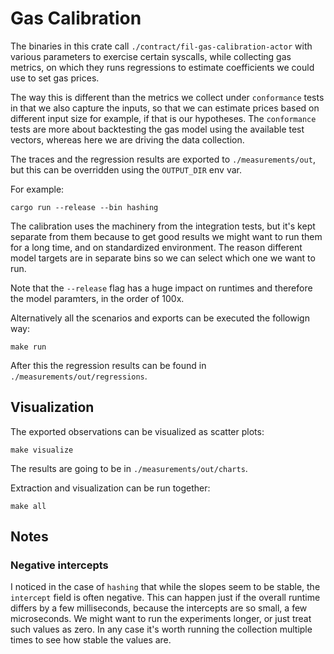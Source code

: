 # Gas Calibration

The binaries in this crate call `./contract/fil-gas-calibration-actor` with various parameters to exercise certain syscalls,
while collecting gas metrics, on which they runs regressions to estimate coefficients we could use to set gas prices.

The way this is different than the metrics we collect under `conformance` tests in that we also capture the inputs,
so that we can estimate prices based on different input size for example, if that is our hypotheses. The `conformance` tests are
more about backtesting the gas model using the available test vectors, whereas here we are driving the data collection.

The traces and the regression results are exported to `./measurements/out`, but this can be overridden using the `OUTPUT_DIR` env var.

For example:

```shell
cargo run --release --bin hashing
```

The calibration uses the machinery from the integration tests, but it's kept separate from them because to get good results we might want to run them for a long time, and on standardized environment. The reason different model targets are in separate bins so we can select which one we want to run.

Note that the `--release` flag has a huge impact on runtimes and therefore the model paramters, in the order of 100x.

Alternatively all the scenarios and exports can be executed the followign way:

```shell
make run
```

After this the regression results can be found in `./measurements/out/regressions`.

## Visualization

The exported observations can be visualized as scatter plots:

```shell
make visualize
```

The results are going to be in `./measurements/out/charts`.

Extraction and visualization can be run together:

```shell
make all
```

## Notes

### Negative intercepts

I noticed in the case of `hashing` that while the slopes seem to be stable, the `intercept` field is often negative. This can happen just if the overall runtime differs by a few milliseconds, because the intercepts are so small, a few microseconds. We might want to run the experiments longer, or just treat such values as zero. In any case it's worth running the collection multiple times to see how stable the values are.
